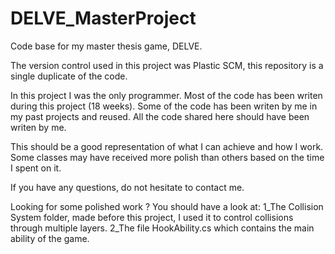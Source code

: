 # DELVE_MasterProject
Code base for my master thesis game, DELVE.

The version control used in this project was Plastic SCM, this repository is a single duplicate of the code.

In this project I was the only programmer.
Most of the code has been writen during this project (18 weeks).
Some of the code has been writen by me in my past projects and reused.
All the code shared here should have been writen by me.

This should be a good representation of what I can achieve and how I work. Some classes may have received more polish than others based on the time I spent on it.

If you have any questions, do not hesitate to contact me.

Looking for some polished work ? You should have a look at:
1_The Collision System folder, made before this project, I used it to control collisions through multiple layers.
2_The file HookAbility.cs which contains the main ability of the game.
